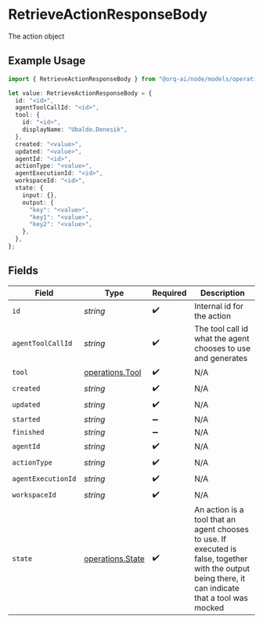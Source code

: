 # RetrieveActionResponseBody

The action object

## Example Usage

```typescript
import { RetrieveActionResponseBody } from "@orq-ai/node/models/operations";

let value: RetrieveActionResponseBody = {
  id: "<id>",
  agentToolCallId: "<id>",
  tool: {
    id: "<id>",
    displayName: "Ubaldo.Denesik",
  },
  created: "<value>",
  updated: "<value>",
  agentId: "<id>",
  actionType: "<value>",
  agentExecutionId: "<id>",
  workspaceId: "<id>",
  state: {
    input: {},
    output: {
      "key": "<value>",
      "key1": "<value>",
      "key2": "<value>",
    },
  },
};
```

## Fields

| Field                                                                                                                                                | Type                                                                                                                                                 | Required                                                                                                                                             | Description                                                                                                                                          |
| ---------------------------------------------------------------------------------------------------------------------------------------------------- | ---------------------------------------------------------------------------------------------------------------------------------------------------- | ---------------------------------------------------------------------------------------------------------------------------------------------------- | ---------------------------------------------------------------------------------------------------------------------------------------------------- |
| `id`                                                                                                                                                 | *string*                                                                                                                                             | :heavy_check_mark:                                                                                                                                   | Internal id for the action                                                                                                                           |
| `agentToolCallId`                                                                                                                                    | *string*                                                                                                                                             | :heavy_check_mark:                                                                                                                                   | The tool call id what the agent chooses to use and generates                                                                                         |
| `tool`                                                                                                                                               | [operations.Tool](../../models/operations/tool.md)                                                                                                   | :heavy_check_mark:                                                                                                                                   | N/A                                                                                                                                                  |
| `created`                                                                                                                                            | *string*                                                                                                                                             | :heavy_check_mark:                                                                                                                                   | N/A                                                                                                                                                  |
| `updated`                                                                                                                                            | *string*                                                                                                                                             | :heavy_check_mark:                                                                                                                                   | N/A                                                                                                                                                  |
| `started`                                                                                                                                            | *string*                                                                                                                                             | :heavy_minus_sign:                                                                                                                                   | N/A                                                                                                                                                  |
| `finished`                                                                                                                                           | *string*                                                                                                                                             | :heavy_minus_sign:                                                                                                                                   | N/A                                                                                                                                                  |
| `agentId`                                                                                                                                            | *string*                                                                                                                                             | :heavy_check_mark:                                                                                                                                   | N/A                                                                                                                                                  |
| `actionType`                                                                                                                                         | *string*                                                                                                                                             | :heavy_check_mark:                                                                                                                                   | N/A                                                                                                                                                  |
| `agentExecutionId`                                                                                                                                   | *string*                                                                                                                                             | :heavy_check_mark:                                                                                                                                   | N/A                                                                                                                                                  |
| `workspaceId`                                                                                                                                        | *string*                                                                                                                                             | :heavy_check_mark:                                                                                                                                   | N/A                                                                                                                                                  |
| `state`                                                                                                                                              | [operations.State](../../models/operations/state.md)                                                                                                 | :heavy_check_mark:                                                                                                                                   | An action is a tool that an agent chooses to use. If executed is false, together with the output being there, it can indicate that a tool was mocked |